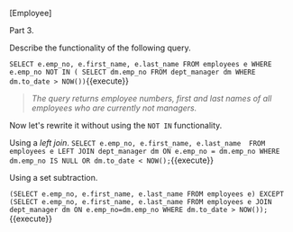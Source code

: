 [Employee]

Part 3.

Describe the functionality of the following query.

``
SELECT e.emp_no, e.first_name, e.last_name
FROM employees e
WHERE e.emp_no NOT IN (
            SELECT dm.emp_no
            FROM dept_manager dm
            WHERE dm.to_date > NOW())
``{{execute}}

> *The query returns employee numbers, first and last names of all employees who are currently not managers.*

Now let's rewrite it without using the `NOT IN` functionality.

Using a *left join*.
``
SELECT e.emp_no, e.first_name, e.last_name 
FROM employees e LEFT JOIN dept_manager dm ON e.emp_no = dm.emp_no
WHERE dm.emp_no IS NULL OR dm.to_date < NOW();
``{{execute}}

Using a set subtraction.

``
(SELECT e.emp_no, e.first_name, e.last_name
 FROM employees e)
EXCEPT
(SELECT e.emp_no, e.first_name, e.last_name
 FROM employees e
 JOIN dept_manager dm ON e.emp_no=dm.emp_no
 WHERE dm.to_date > NOW());
``{{execute}}




